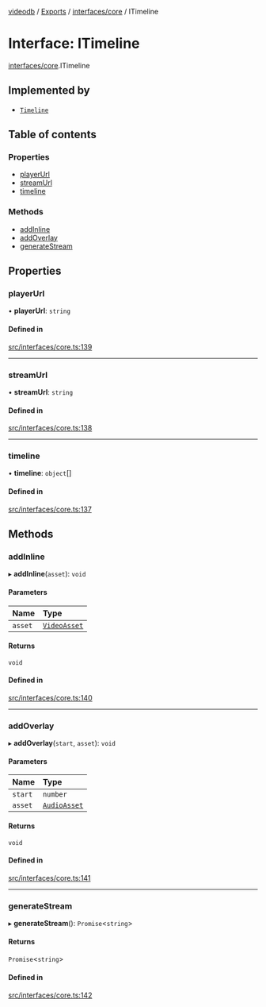 [videodb](../README.md) / [Exports](../modules.md) / [interfaces/core](../modules/interfaces_core.md) / ITimeline

# Interface: ITimeline

[interfaces/core](../modules/interfaces_core.md).ITimeline

## Implemented by

- [`Timeline`](../classes/core_timeline.Timeline.md)

## Table of contents

### Properties

- [playerUrl](interfaces_core.ITimeline.md#playerurl)
- [streamUrl](interfaces_core.ITimeline.md#streamurl)
- [timeline](interfaces_core.ITimeline.md#timeline)

### Methods

- [addInline](interfaces_core.ITimeline.md#addinline)
- [addOverlay](interfaces_core.ITimeline.md#addoverlay)
- [generateStream](interfaces_core.ITimeline.md#generatestream)

## Properties

### playerUrl

• **playerUrl**: `string`

#### Defined in

[src/interfaces/core.ts:139](https://github.com/video-db/videodb-node/blob/583396d/src/interfaces/core.ts#L139)

___

### streamUrl

• **streamUrl**: `string`

#### Defined in

[src/interfaces/core.ts:138](https://github.com/video-db/videodb-node/blob/583396d/src/interfaces/core.ts#L138)

___

### timeline

• **timeline**: `object`[]

#### Defined in

[src/interfaces/core.ts:137](https://github.com/video-db/videodb-node/blob/583396d/src/interfaces/core.ts#L137)

## Methods

### addInline

▸ **addInline**(`asset`): `void`

#### Parameters

| Name | Type |
| :------ | :------ |
| `asset` | [`VideoAsset`](../classes/core_asset.VideoAsset.md) |

#### Returns

`void`

#### Defined in

[src/interfaces/core.ts:140](https://github.com/video-db/videodb-node/blob/583396d/src/interfaces/core.ts#L140)

___

### addOverlay

▸ **addOverlay**(`start`, `asset`): `void`

#### Parameters

| Name | Type |
| :------ | :------ |
| `start` | `number` |
| `asset` | [`AudioAsset`](../classes/core_asset.AudioAsset.md) |

#### Returns

`void`

#### Defined in

[src/interfaces/core.ts:141](https://github.com/video-db/videodb-node/blob/583396d/src/interfaces/core.ts#L141)

___

### generateStream

▸ **generateStream**(): `Promise`\<`string`\>

#### Returns

`Promise`\<`string`\>

#### Defined in

[src/interfaces/core.ts:142](https://github.com/video-db/videodb-node/blob/583396d/src/interfaces/core.ts#L142)
